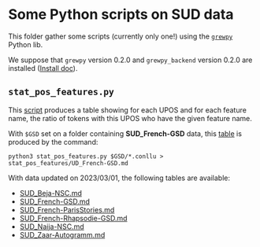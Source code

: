 # Some Python scripts on SUD data

This folder gather some scripts (currently only one!) using the [`grewpy`](https://grew.fr/usage/python) Python lib.

We suppose that `grewpy` version 0.2.0 and `grewpy_backend` version 0.2.0 are installed ([Install doc](https://grew.fr/usage/python)).

## `stat_pos_features.py`

This [script](./stat_pos_features.py) produces a table showing for each UPOS and for each feature name, the ratio of tokens with this UPOS who have the given feature name. 

With `$GSD` set on a folder containing **SUD_French-GSD** data, this [table](stat_pos_features/SUD_French-GSD.md) is produced by the command:

```
python3 stat_pos_features.py $GSD/*.conllu > stat_pos_features/UD_French-GSD.md
```

With data updated on 2023/03/01, the following tables are available:
 - [SUD_Beja-NSC.md](stat_pos_features/SUD_Beja-NSC.md)
 - [SUD_French-GSD.md](stat_pos_features/SUD_French-GSD.md)
 - [SUD_French-ParisStories.md](stat_pos_features/SUD_French-ParisStories.md)
 - [SUD_French-Rhapsodie-GSD.md](stat_pos_features/SUD_French-Rhapsodie-GSD.md)
 - [SUD_Naija-NSC.md](stat_pos_features/SUD_Naija-NSC.md)
 - [SUD_Zaar-Autogramm.md](stat_pos_features/SUD_Zaar-Autogramm.md)
